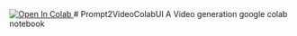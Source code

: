 <a target="_blank" href="https://colab.research.google.com/github/fredi-python/Prompt2VideoColabUI/blob/main/Prompt2Video.ipynb">
  <img src="https://colab.research.google.com/assets/colab-badge.svg" alt="Open In Colab"/>
</a>
# Prompt2VideoColabUI
A Video generation google colab notebook
